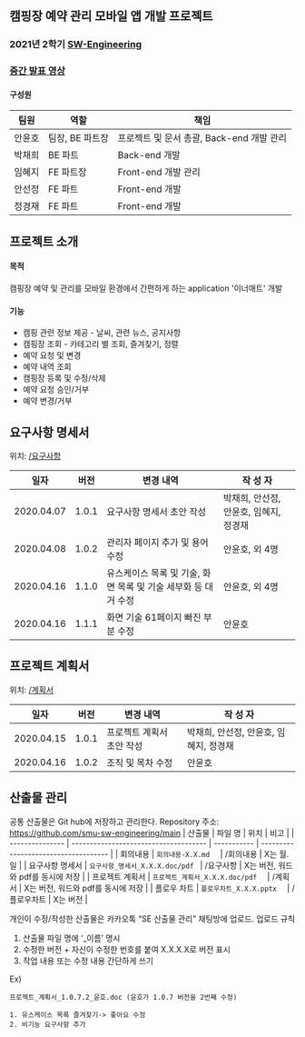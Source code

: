 ## 캠핑장 예약 관리 모바일 앱 개발 프로젝트

### 2021년 2학기 [SW-Engineering](https://github.com/SMU-EB0055/SE2021_HAEA0008_3)
### [중간 발표 영상](https://www.youtube.com/watch?v=OIHGEWO987s)

#### 구성원

| 팀원   | 역할            | 책임                                      |
| ------ | --------------- | ----------------------------------------- |
| 안윤호 | 팀장, BE 파트장 | 프로젝트 및 문서 총괄, Back-end 개발 관리 |
| 박채희 | BE 파트         | Back-end 개발                             |
| 임혜지 | FE  파트장      | Front-end 개발 관리                       |
| 안선정 | FE 파트         | Front-end 개발                            |
| 정경재 | FE 파트         | Front-end 개발                            |

## 프로젝트 소개
#### 목적
캠핑장 예약 및 관리를 모바일 환경에서 간편하게 하는 application '이너매트' 개발
#### 기능
* 캠핑 관련 정보 제공 - 날씨, 관련 뉴스, 공지사항
* 캠핑장 조회 - 카테고리 별 조회, 즐겨찾기, 정렬
* 예약 요청 및 변경
* 예약 내역 조회
* 캠핑장 등록 및 수정/삭제
* 예약 요청 승인/거부
* 예약 변경/거부

## 요구사항 명세서
위치: [/요구사항](https://github.com/smu-sw-engineering/main/tree/master/%EC%9A%94%EA%B5%AC%EC%82%AC%ED%95%AD)

| 일자       | 버전  | 변경 내역                                                    | 작 성 자                               |
| ---------- | ----- | ------------------------------------------------------------ | -------------------------------------- |
| 2020.04.07 | 1.0.1 | 요구사항 명세서 초안 작성                                    | 박채희, 안선정, 안윤호, 임혜지, 정경재 |
| 2020.04.08 | 1.0.2 | 관리자 페이지 추가 및 용어 수정                              | 안윤호, 외 4명                         |
| 2020.04.16 | 1.1.0 | 유스케이스 목록 및 기술, 화면 목록 및 기술 세부화 등 대거 수정 | 안윤호, 외 4명                         |
| 2020.04.16 | 1.1.1 | 화면 기술 61페이지 빠진 부분 수정                            | 안윤호                                 |



## 프로젝트 계획서
위치: [/계획서](https://github.com/smu-sw-engineering/main/tree/master/%EA%B3%84%ED%9A%8D%EC%84%9C)


| 일자      | 버전  | 변경 내역                 | 작 성 자                               |
| --------- | ----- | ------------------------- | -------------------------------------- |
| 2020.04.15 | 1.0.1 | 프로젝트 계획서 초안 작성 | 박채희, 안선정, 안윤호, 임혜지, 정경재 |
| 2020.04.16 | 1.0.2 | 조직 및 목차 수정         | 안윤호                                 |



## 산출물 관리

공통 산출물은 Git hub에 저장하고 관리한다.
Repository 주소: https://github.com/smu-sw-engineering/main
| 산출물          | 파일 명                               | 위치        | 비고                                 |
| --------------- | ------------------------------------- | ----------- | ------------------------------------ |
| 회의내용        | ```회의내용-X.X.md  ```               | /회의내용   | X는 월.일                            |
| 요구사항 명세서 | ```요구사항_명세서_X.X.X.doc/pdf ```  | /요구사항   | X는 버전, 워드와  pdf를 동시에  저장 |
| 프로젝트 계획서 | ```프로젝트_계획서_X.X.X.doc/pdf  ``` | /계획서     | X는 버전, 워드와  pdf를 동시에  저장 |
| 플로우 차트     | ```플로우차트_X.X.X.pptx  ```         | /플로우차트 | X는 버전                             |

개인이 수정/작성한 산출물은 카카오톡 “SE 산출물 관리” 채팅방에 업로드.
업로드 규칙

1.  산출물 파일 명에 ‘_이름’ 명시
2. 수정한 버전 + 자신이 수정한 번호를 붙여 X.X.X.X로 버전 표시
3. 작업 내용 또는 수정 내용 간단하게 쓰기

 Ex) 
 ```
 프로젝트_계획서_1.0.7.2_윤호.doc (윤호가 1.0.7 버전을 2번째 수정)
 
 1. 유스케이스 목록 즐겨찾기-> 좋아요 수정
 2. 비기능 요구사항 추가
 ```
 
